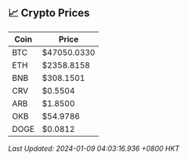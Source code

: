 ## 📈 Crypto Prices

| Coin | Price |
| ---- | ----- |
| BTC | $47050.0330 |
| ETH | $2358.8158 |
| BNB | $308.1501 |
| CRV | $0.5504 |
| ARB | $1.8500 |
| OKB | $54.9786 |
| DOGE | $0.0812 |

_Last Updated: 2024-01-09 04:03:16.936 +0800 HKT_